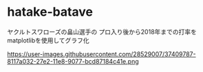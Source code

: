 # hatake-batave

ヤクルトスワローズの畠山選手の
プロ入り後から2018年までの打率を
matplotlibを使用してグラフ化

https://user-images.githubusercontent.com/28529007/37409787-8117a032-27e2-11e8-9077-bcd87184c41e.png